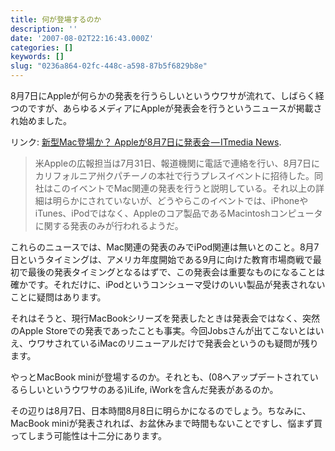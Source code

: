 ```yaml
---
title: 何が登場するのか
description: ''
date: '2007-08-02T22:16:43.000Z'
categories: []
keywords: []
slug: "0236a864-02fc-448c-a598-87b5f6829b8e"
---
```

8月7日にAppleが何らかの発表を行うらしいというウワサが流れて、しばらく経つのですが、あらゆるメディアにAppleが発表会を行うというニュースが掲載され始めました。

リンク: [新型Mac登場か？ Appleが8月7日に発表会 — ITmedia News](http://www.itmedia.co.jp/news/articles/0708/02/news049.html "新型Mac登場か？　Appleが8月7日に発表会 - ITmedia News").

> 米Appleの広報担当は7月31日、報道機関に電話で連絡を行い、8月7日にカリフォルニア州クパチーノの本社で行うプレスイベントに招待した。同社はこのイベントでMac関連の発表を行うと説明している。それ以上の詳細は明らかにされていないが、どうやらこのイベントでは、iPhoneやiTunes、iPodではなく、Appleのコア製品であるMacintoshコンピュータに関する発表のみが行われるようだ。

これらのニュースでは、Mac関連の発表のみでiPod関連は無いとのこと。8月7日というタイミングは、アメリカ年度開始である9月に向けた教育市場商戦で最初で最後の発表タイミングとなるはずで、この発表会は重要なものになることは確かです。それだけに、iPodというコンシューマ受けのいい製品が発表されないことに疑問はあります。

それはそうと、現行MacBookシリーズを発表したときは発表会ではなく、突然のApple Storeでの発表であったことも事実。今回Jobsさんが出てこないとはいえ、ウワサされているiMacのリニューアルだけで発表会というのも疑問が残ります。

やっとMacBook miniが登場するのか。それとも、(08へアップデートされているらしいというウワサのある)iLife, iWorkを含んだ発表があるのか。

その辺りは8月7日、日本時間8月8日に明らかになるのでしょう。ちなみに、MacBook miniが発表されれば、お盆休みまで時間もないことですし、悩まず買ってしまう可能性は十二分にあります。